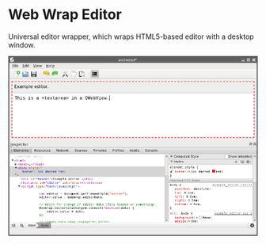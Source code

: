 Web Wrap Editor
===============

Universal editor wrapper, which wraps HTML5-based editor with a desktop window.

![doc/screenshot.png](doc/screenshot.png)

